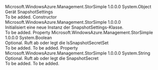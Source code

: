 <Type Name="SnapshotSettings" FullName="Microsoft.WindowsAzure.Management.StorSimple.Models.SnapshotSettings">
  <TypeSignature Language="C#" Value="public class SnapshotSettings" />
  <TypeSignature Language="ILAsm" Value=".class public auto ansi beforefieldinit SnapshotSettings extends System.Object" />
  <TypeSignature Language="DocId" Value="T:Microsoft.WindowsAzure.Management.StorSimple.Models.SnapshotSettings" />
  <TypeSignature Language="VB.NET" Value="Public Class SnapshotSettings" />
  <TypeSignature Language="F#" Value="type SnapshotSettings = class" />
  <AssemblyInfo>
    <AssemblyName>Microsoft.WindowsAzure.Management.StorSimple</AssemblyName>
    <AssemblyVersion>1.0.0.0</AssemblyVersion>
  </AssemblyInfo>
  <Base>
    <BaseTypeName>System.Object</BaseTypeName>
  </Base>
  <Interfaces />
  <Docs>
    <summary>
            Gerät SnapshotSettings
            </summary>
    <remarks>To be added.</remarks>
  </Docs>
  <Members>
    <Member MemberName=".ctor">
      <MemberSignature Language="C#" Value="public SnapshotSettings ();" />
      <MemberSignature Language="ILAsm" Value=".method public hidebysig specialname rtspecialname instance void .ctor() cil managed" />
      <MemberSignature Language="DocId" Value="M:Microsoft.WindowsAzure.Management.StorSimple.Models.SnapshotSettings.#ctor" />
      <MemberSignature Language="VB.NET" Value="Public Sub New ()" />
      <MemberType>Constructor</MemberType>
      <AssemblyInfo>
        <AssemblyName>Microsoft.WindowsAzure.Management.StorSimple</AssemblyName>
        <AssemblyVersion>1.0.0.0</AssemblyVersion>
      </AssemblyInfo>
      <Parameters />
      <Docs>
        <summary>
            Initialisiert eine neue Instanz der SnapshotSettings-Klasse.
            </summary>
        <remarks>To be added.</remarks>
      </Docs>
    </Member>
    <Member MemberName="IsSnapshotSecretSet">
      <MemberSignature Language="C#" Value="public bool IsSnapshotSecretSet { get; set; }" />
      <MemberSignature Language="ILAsm" Value=".property instance bool IsSnapshotSecretSet" />
      <MemberSignature Language="DocId" Value="P:Microsoft.WindowsAzure.Management.StorSimple.Models.SnapshotSettings.IsSnapshotSecretSet" />
      <MemberSignature Language="VB.NET" Value="Public Property IsSnapshotSecretSet As Boolean" />
      <MemberSignature Language="F#" Value="member this.IsSnapshotSecretSet : bool with get, set" Usage="Microsoft.WindowsAzure.Management.StorSimple.Models.SnapshotSettings.IsSnapshotSecretSet" />
      <MemberType>Property</MemberType>
      <AssemblyInfo>
        <AssemblyName>Microsoft.WindowsAzure.Management.StorSimple</AssemblyName>
        <AssemblyVersion>1.0.0.0</AssemblyVersion>
      </AssemblyInfo>
      <ReturnValue>
        <ReturnType>System.Boolean</ReturnType>
      </ReturnValue>
      <Docs>
        <summary>
            Optional. Ruft ab oder legt die IsSnapshotSecretSet
            </summary>
        <value>To be added.</value>
        <remarks>To be added.</remarks>
      </Docs>
    </Member>
    <Member MemberName="SnapshotSecret">
      <MemberSignature Language="C#" Value="public string SnapshotSecret { get; set; }" />
      <MemberSignature Language="ILAsm" Value=".property instance string SnapshotSecret" />
      <MemberSignature Language="DocId" Value="P:Microsoft.WindowsAzure.Management.StorSimple.Models.SnapshotSettings.SnapshotSecret" />
      <MemberSignature Language="VB.NET" Value="Public Property SnapshotSecret As String" />
      <MemberSignature Language="F#" Value="member this.SnapshotSecret : string with get, set" Usage="Microsoft.WindowsAzure.Management.StorSimple.Models.SnapshotSettings.SnapshotSecret" />
      <MemberType>Property</MemberType>
      <AssemblyInfo>
        <AssemblyName>Microsoft.WindowsAzure.Management.StorSimple</AssemblyName>
        <AssemblyVersion>1.0.0.0</AssemblyVersion>
      </AssemblyInfo>
      <ReturnValue>
        <ReturnType>System.String</ReturnType>
      </ReturnValue>
      <Docs>
        <summary>
            Optional. Ruft ab oder legt die SnapshotSecret
            </summary>
        <value>To be added.</value>
        <remarks>To be added.</remarks>
      </Docs>
    </Member>
  </Members>
</Type>